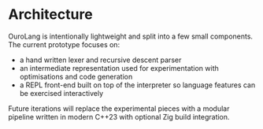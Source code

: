 # Architecture

OuroLang is intentionally lightweight and split into a few small
components.  The current prototype focuses on:

* a hand written lexer and recursive descent parser
* an intermediate representation used for experimentation with
  optimisations and code generation
* a REPL front-end built on top of the interpreter so language
  features can be exercised interactively

Future iterations will replace the experimental pieces with a modular
pipeline written in modern C++23 with optional Zig build integration.
